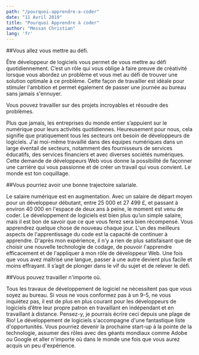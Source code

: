 ```yaml
---
path: "/pourquoi-apprendre-a-coder"
date: "11 Avril 2019"
title: "Pourquoi Apprendre à coder"
author: "Messan Christian"
lang: 'fr'
---
```



##Vous allez vous mettre au défi.

Être développeur de logiciels vous permet de vous mettre au défi quotidiennement. C’est un rôle qui vous oblige à faire preuve de créativité lorsque vous abordez un problème et vous met au défi de trouver une solution optimale à ce problème. Cette façon de travailler est idéale pour stimuler l'ambition et permet également de passer une journée au bureau sans jamais s'ennuyer.

Vous pouvez travailler sur des projets incroyables et résoudre des problèmes.

Plus que jamais, les entreprises du monde entier s’appuient sur le numérique pour leurs activités quotidiennes. Heureusement pour nous, cela signifie que pratiquement tous les secteurs ont besoin de développeurs de logiciels. J'ai moi-même travaillé dans des équipes numériques dans un large éventail de secteurs, notamment des fournisseurs de services éducatifs, des services financiers et avec diverses sociétés numériques. Cette demande de développeurs Web vous donne la possibilité de façonner une carrière qui vous passionne et de créer un travail qui vous convient. Le monde est ton coquillage.

##Vous pourriez avoir une bonne trajectoire salariale.

Le salaire numérique est en augmentation. Avec un salaire de départ moyen pour un développeur débutant, entre 25 000 et 27 499 £, et passant à environ 40 000 en l'espace de deux ans à peine, le moment est venu de coder. Le développement de logiciels est bien plus qu’un simple salaire, mais il est bon de savoir que ce que vous ferez sera bien récompensé.
Vous apprendrez quelque chose de nouveau chaque jour.
L'un des meilleurs aspects de l'apprentissage du code est la capacité de continuer à apprendre. D'après mon expérience, il n'y a rien de plus satisfaisant que de choisir une nouvelle technologie de codage, de pouvoir l'apprendre efficacement et de l'appliquer à mon rôle de développeur Web. Une fois que vous avez maîtrisé une langue, passer à une autre devient plus facile et moins effrayant. Il s’agit de plonger dans le vif du sujet et de relever le défi.

##Vous pouvez travailler n'importe où.

Tous les travaux de développement de logiciel ne nécessitent pas que vous soyez au bureau. Si vous ne vous conformez pas à un 9-5, ne vous inquiétez pas, il est de plus en plus courant pour les développeurs de logiciels d’être leur propre patron en travaillant en indépendant et en travaillant à distance. Pensez-y, je pourrais écrire ceci depuis une plage de Rio! Le développement de logiciels s'accompagne d'une fantastique liste d'opportunités. Vous pourriez devenir la prochaine start-up à la pointe de la technologie, assumer des rôles avec des géants mondiaux comme Adobe ou Google et aller n'importe où dans le monde une fois que vous aurez acquis un peu d'expérience.
